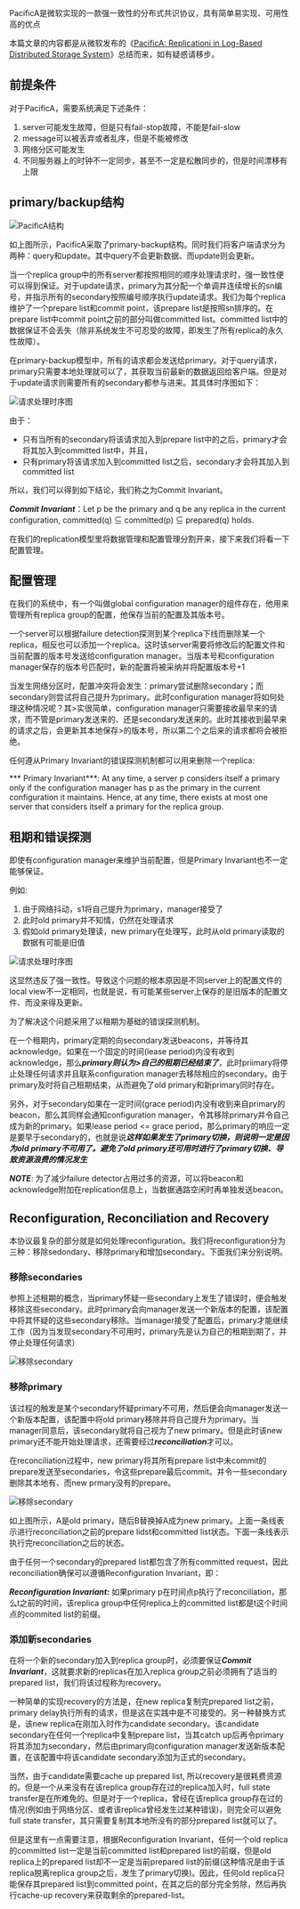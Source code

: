 PacificA是微软实现的一款强一致性的分布式共识协议，具有简单易实现、可用性高的优点

本篇文章的内容都是从微软发布的《[PacificA: Replicationi in Log-Based Distributed Storage System](https://www.microsoft.com/en-us/research/wp-content/uploads/2008/02/tr-2008-25.pdf)》总结而来，如有疑惑请移步。

## 前提条件
对于PacificA，需要系统满足下述条件：
1. server可能发生故障，但是只有fail-stop故障，不能是fail-slow
2. message可以被丢弃或者乱序，但是不能被修改
3. 网络分区可能发生
4. 不同服务器上的时钟不一定同步，甚至不一定是松散同步的，但是时间漂移有上限

## primary/backup结构

![PacificA结构](../images/pacifica-primary-backup.png)

如上图所示，PacificA采取了primary-backup结构。同时我们将客户端请求分为两种：query和update。其中query不会更新数据、而update则会更新。

当一个replica group中的所有server都按照相同的顺序处理请求时，强一致性便可以得到保证。对于update请求，primary为其分配一个单调并连续增长的sn编号，并指示所有的secondary按照编号顺序执行update请求。我们为每个replica维护了一个prepare list和commit point，该prepare list是按照sn排序的。在prepare list中commit point之前的部分叫做committed list。committed list中的数据保证不会丢失（除非系统发生不可忍受的故障，即发生了所有replica的永久性故障）。

在primary-backup模型中，所有的请求都会发送给primary。对于query请求，primary只需要本地处理就可以了，其获取当前最新的数据返回给客户端。但是对于update请求则需要所有的secondary都参与进来。其具体时序图如下：

![请求处理时序图](../images/pecifica-request-process.png)

由于：
- 只有当所有的secondary将该请求加入到prepare list中的之后，primary才会将其加入到committed list中，并且，
- 只有primary将该请求加入到committed list之后，secondary才会将其加入到committed list

所以，我们可以得到如下结论，我们称之为Commit Invariant。

***Commit Invariant***：Let p be the primary and q be any replica in the current configuration, committed(q) ⊆ committed(p) ⊆ prepared(q) holds.

在我们的replication模型里将数据管理和配置管理分割开来，接下来我们将看一下配置管理。

## 配置管理
在我们的系统中，有一个叫做global configuration manager的组件存在，他用来管理所有replica group的配置，他保存当前的配置及其版本号。

一个server可以根据failure detection探测到某个replica下线而删除某一个replica，相反也可以添加一个replica。这时该server需要将修改后的配置文件和当前配置的版本号发送给configuration manager。当版本号和configuration manager保存的版本号匹配时，新的配置将被采纳并将配置版本号+1

当发生网络分区时，配置冲突将会发生：primary尝试删除secondary；而secondary则尝试将自己提升为primary。此时configuration manager将如何处理这种情况呢？其>实很简单，configuration manager只需要接收最早来的请求，而不管是primary发送来的、还是secondary发送来的。此时其接收到最早来的请求之后，会更新其本地保存>的版本号，所以第二个之后来的请求都将会被拒绝。

任何遵从Primary Invariant的错误探测机制都可以用来删除一个replica:

*** Primary Invariant***: At any time, a server p considers itself a primary only if the configuration manager has p as the primary in the current configuration it maintains. Hence, at any time, there exists at most one server that considers itself a primary for the replica group.

## 租期和错误探测
即使有configuration manager来维护当前配置，但是Primary Invariant也不一定能够保证。

例如:
1. 由于网络抖动，s1将自己提升为primary，manager接受了
2. 此时old primary并不知情，仍然在处理请求
3. 假如old primary处理读，new primary在处理写，此时从old primary读取的数据有可能是旧值

![请求处理时序图](../images/pacifica-volate-primary-invariant.png)

这显然违反了强一致性。导致这个问题的根本原因是不同server上的配置文件的local view不一定相同，也就是说，有可能某些server上保存的是旧版本的配置文件、而没来得及更新。

为了解决这个问题采用了以租期为基础的错误探测机制。

在一个租期内，primary定期的向secondary发送beacons，并等待其acknowledge。如果在一个固定的时间(lease period)内没有收到acknowledge，那么***primary则认为>自己的租期已经结束了***，此时priimary将停止处理任何请求并且联系configuration manager去移除相应的secondary。由于primary及时将自己租期结束，从而避免了old primary和新primary同时存在。

另外，对于secondary如果在一定时间(grace period)内没有收到来自primary的beacon，那么其同样会通知configuration manager，令其移除primary并令自己成为新的primary。如果lease period <= grace period，那么primary的响应一定是要早于secondary的，也就是说***这样如果发生了primary切换，则说明一定是因为old primary不可用了。避免了old primary还可用时进行了primary切换、导致资源浪费的情况发生***

***NOTE***: 为了减少failure detector占用过多的资源，可以将beacon和acknowledge附加在replication信息上，当数据通路空闲时再单独发送beacon。

## Reconfiguration, Reconciliation and Recovery
本协议最复杂的部分就是如何处理reconfiguration。我们将reconfiguration分为三种：移除sedondary、移除primary和增加secondary。下面我们来分别说明。

### 移除secondaries
参照上述租期的概念，当primary怀疑一些secondary上发生了错误时，便会触发移除这些secondary。此时primary会向manager发送一个新版本的配置，该配置中将其怀疑的这些secondary移除。当manager接受了配置后，primary才能继续工作（因为当发现secondary不可用时，primary先是认为自己的租期到期了，并停止处理任何请求）

![移除secondary](../images/pacifica-remove-secondary.png)

### 移除primary
该过程的触发是某个secondary怀疑primary不可用，然后便会向manager发送一个新版本配置，该配置中将old primary移除并将自己提升为primary。当manager同意后，该secondary就将自己视为了new primary。但是此时该new primary还不能开始处理请求，还需要经过***reconciliation***才可以。

在reconciliation过程中，new primary将其所有prepare list中未commit的prepare发送至secondaries，令这些prepare最后commit。并令一些secondary删除其本地有、而new prmary没有的prepare。

![移除secondary](../images/pacifica-reconciliation.jpg)

如上图所示，A是old primary，随后B替换掉A成为new primary。上面一条线表示进行reconciliation之前的prepare lidst和committed list状态。下面一条线表示执行完reconciliation之后的状态。

由于任何一个secondary的prepared list都包含了所有committed request，因此reconciliation确保可以遵循Reconfiguration Invariant，即：

***Reconfiguration Invariant:*** 如果primary p在时间点p执行了reconciliation，那么t之前的时间，该replica group中任何replica上的committed list都是t这个时间点的commited list的前缀。

### 添加新secondaries
在将一个新的secondary加入到replica group时，必须要保证***Commit Invariant***，这就要求新的replicas在加入replica group之前必须拥有了适当的prepared list，我们将该过程称为recovery。

一种简单的实现recovery的方法是，在new replica复制完prepared list之前，primary delay执行所有的请求，但是这在实践中是不可接受的。另一种替换方式是，该new replica在刚加入时作为candidate secondary。该candidate secondary在任何一个replica中复制prepare list，当其catch up后再令primary将其添加为secondary，然后由primary向configuration manager发送新版本配置，在该配置中将该candidate secondary添加为正式的secondary。

当然，由于candidate需要cache up prepared list, 所以recovery是很耗费资源的。但是一个从来没有在该replica group存在过的replica加入时，full state transfer是在所难免的。但是对于一个replica，曾经在该replica group存在过的情况(例如由于网络分区、或者该replica曾经发生过某种错误)，则完全可以避免full state transfer，其只需要复制其本地所没有的部分prepared list就可以了。

但是这里有一点需要注意，根据Reconfiguration Invariant，任何一个old replica的committed list一定是当前committed list和prepared list的前缀，但是old replica上的prepared list却不一定是当前prepared list的前缀(这种情况是由于该replica脱离replica group之后，发生了primary切换)。因此，任何old replica只能保存其prepared list到committed point，在其之后的部分完全剪除，然后再执行cache-up recovery来获取剩余的prepared-list。

